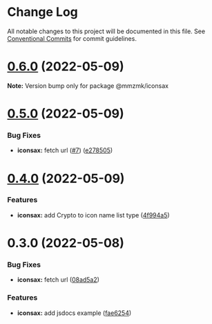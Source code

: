 # Change Log

All notable changes to this project will be documented in this file.
See [Conventional Commits](https://conventionalcommits.org) for commit guidelines.

# [0.6.0](https://github.com/MM25Zamanian/mmzmk/compare/v0.5.1...v0.6.0) (2022-05-09)

**Note:** Version bump only for package @mmzmk/iconsax





# [0.5.0](https://github.com/MM25Zamanian/mmzmk/compare/v0.4.1...v0.5.0) (2022-05-09)


### Bug Fixes

* **iconsax:** fetch url ([#7](https://github.com/MM25Zamanian/mmzmk/issues/7)) ([e278505](https://github.com/MM25Zamanian/mmzmk/commit/e2785057be339559573e94e21e03c8e6b77215ce))





# [0.4.0](https://github.com/MM25Zamanian/mmzmk/compare/v0.3.1...v0.4.0) (2022-05-09)


### Features

* **iconsax:** add Crypto to icon name list type ([4f994a5](https://github.com/MM25Zamanian/mmzmk/commit/4f994a526659ab7da03518a8d665d8a9598f3a7a))





# 0.3.0 (2022-05-08)


### Bug Fixes

* **iconsax:** fetch url ([08ad5a2](https://github.com/MM25Zamanian/mmzmk/commit/08ad5a23d8b79bc694f7a798498feacf8f05c5be))


### Features

* **iconsax:** add jsdocs example ([fae6254](https://github.com/MM25Zamanian/mmzmk/commit/fae6254fa81d4f423575096a9e5084235a000226))
